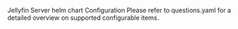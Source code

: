 Jellyfin Server helm chart
Configuration
Please refer to questions.yaml for a detailed overview on supported configurable items.
